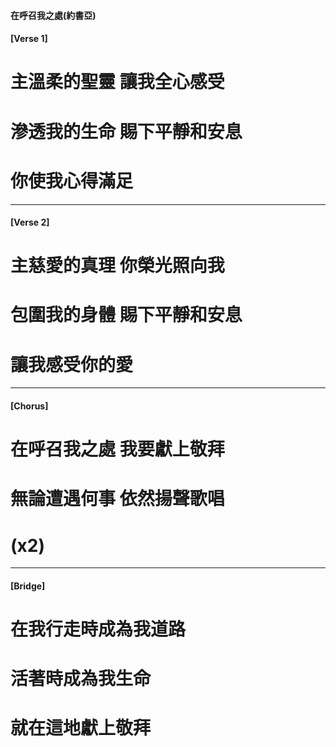 
#### 在呼召我之處(約書亞)
#### [Verse 1]
# 主溫柔的聖靈 讓我全心感受
# 滲透我的生命 賜下平靜和安息
# 你使我心得滿足

---

#### [Verse 2]
# 主慈愛的真理 你榮光照向我
# 包圍我的身體 賜下平靜和安息
# 讓我感受你的愛

---

#### [Chorus]
# 在呼召我之處 我要獻上敬拜
# 無論遭遇何事 依然揚聲歌唱
# (x2)

---

#### [Bridge]
# 在我行走時成為我道路
# 活著時成為我生命
# 就在這地獻上敬拜